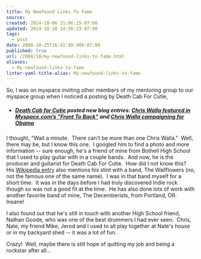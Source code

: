 ```yaml
---
title: My Newfound Links To Fame
source: 
created: 2024-10-06 21:06:25-07:00
updated: 2024-10-10 14:56:33-07:00
tags:
  - post
date: 2008-10-25T16:41:00.000-07:00
published: true
url: /2008/10/my-newfound-links-to-fame.html
aliases:
  - My-newfound-links-to-fame
linter-yaml-title-alias: My-newfound-links-to-fame
---
```



So, I was on myspace inviting other members of my mentoring group to our myspace group when I noticed a posting by Death Cab For Cutie,  

*   ##### [Death Cab for Cutie](http://profile.myspace.com/index.cfm?fuseaction=user.viewprofile&friendid=2902722) posted new blog entries: [Chris Walla featured in Myspace.com’s "Front To Back"](http://blog.myspace.com/index.cfm?fuseaction=blog.view&friendID=2902722&blogID=443267619) and [Chris Walla campaigning for Obama](http://blog.myspace.com/index.cfm?fuseaction=blog.view&friendID=2902722&blogID=443290264)
    

I thought, "Wait a minute.  There can't be more than one Chris Walla."  Well, there may be, but I know this one.  I googled him to find a photo and more information -- sure enough, he's a friend of mine from Bothell High School that I used to play guitar with in a couple bands.  And now, he is the producer and guitarist for Death Cab For Cutie.  How did I not know this?  His [Wikipedia entry](http://en.wikipedia.org/wiki/Chris_Walla) also mentions his stint with a band, The Wallflowers (no, not the famous one of the same name).  I was in that band myself for a short time.  It was in the days before I had truly discovered Indie rock though so was not a good fit at the time.  He has also done lots of work with another favorite band of mine, The Decemberists, from Portland, OR.  Insane!  
  
I also found out that he's still in touch with another High School friend, Nathan Goode, who was one of the best drummers I had ever seen.  Chris, Nate, my friend Mike, Jerod and I used to all play together at Nate's house or in my backyard shed -- it was a lot of fun.  
  
Crazy!  Well, maybe there is still hope of quitting my job and being a rockstar after all...